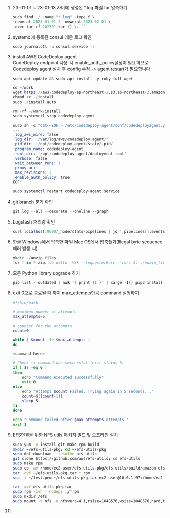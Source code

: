1. 23-01-01 ~ 23-01-13 사이에 생성된 *.log 파일 tar 압축하기
    ```s
    sudo find ./ -name "*.log" -type f \
    -newerat 2023-01-01 ! -newerat 2023-02-01 \
    -exec tar rf 202301.tar {} \;```
    ```
2. systemd에 등록된 consul 데몬 로그 확인
    ```s
    sudo journalctl -u consul.service -r
    ```
3. install AWS CodeDeploy agent<br>
   CodeDeploy endpoint 사용 시 enable_auth_policy설정이 필요하므로 Codedeploy agent 설치 후 config 수정 -> agent restart가 필요합니다
    ```s
    sudo apt update && sudo apt install -y ruby-full wget

    cd ~/work
    wget https://aws-codedeploy-ap-northeast-2.s3.ap-northeast-2.amazonaws.com/latest/install
    chmod +x ./install 
    sudo ./install auto

    rm -rf ~/work/install
    sudo systemctl stop codedeploy-agent

    sudo sh -c "cat<<EOF > /etc/codedeploy-agent/conf/codedeployagent.yml
    ---
    :log_aws_wire: false
    :log_dir: '/var/log/aws/codedeploy-agent/'
    :pid_dir: '/opt/codedeploy-agent/state/.pid/'
    :program_name: codedeploy-agent
    :root_dir: '/opt/codedeploy-agent/deployment-root'
    :verbose: false
    :wait_between_runs: 1
    :proxy_uri:
    :max_revisions: 2
    :enable_auth_policy: true
    EOF"

    sudo systemctl restart codedeploy-agent.service
    ```
4. git branch 분기 확인
    ```s
    git log --all --decorate --oneline --graph
    ```

5. Logstash 처리량 확인
    ```s
    curl localhost:9600/_node/stats/pipelines | jq '.pipelines[].events'
    ```

6. 한글 Windows에서 압축한 파일 Mac OS에서 압축풀기(Illegal byte sequence 에러 발생 시)
    ```s
    mkdir ./unzip_files
    for f in *.zip; do ditto -Vxk --sequesterRsrc --rsrc $f ./unzip_files; done
    ```

7. 모든 Python library upgrade 하기
    ```s
    pip list --outdated | awk '{ print $1 }' | xarge -I{} pip3 install --upgrade {}
    ```
8. exit 0으로 종료될 때 까지 max_attempts만큼 command 실행하기
    ```bash
    #!/bin/bash

    # maximum number of attempts
    max_attempts=5

    # counter for the attempts
    count=0

    while [ $count -le $max_attempts ]
    do
    
    <command here>
    
    # Check if command was successful (exit status 0)
    if [ $? -eq 0 ]
    then
        echo "Command executed successfully"
        exit 0
    else
        echo "Attempt $count Failed. Trying again in 5 seconds..."
        count=$((count+1))
        sleep 5
    fi
    done

    echo "Command failed after $max_attempts attempts."
    exit 1
    ```
9. EFS연결을 위한 NFS utils 패키지 빌드 및 오프라인 설치
    ```bash title="@Bastion"
    sudo yum -y install git make rpm-build
    mkdir ~/efs-utils-pkg; cd ~/efs-utils-pkg
    sudo dnf download --resolve nfs-utils
    git clone https://github.com/aws/efs-utils; cd efs-utils
    sudo make rpm
    sudo cp -av /home/ec2-user/efs-utils-pkg/efs-utils/build/amazon-efs-utils-*.rpm ~/efs-utils-pkg; cd ~/efs-utils-pkg
    tar -cvf ~/efs-utils-pkg.tar *.rpm
    scp -i ~/test.pem ~/efs-utils-pkg.tar ec2-user@10.0.1.97:/home/ec2-user/
    ```

    ```bash title="@Install Target Server(No Internet Server)"
    tar -xvf efs-utils-pkg.tar
    sudo rpm -ivh --nodeps ./*rpm
    sudo mkdir /efs
    sudo mount -t nfs -o nfsvers=4.1,rsize=1048576,wsize=1048576,hard,timeo=600,retrans=2,noresvport 	172.31.13.181:/ /efs
    ```
10. 